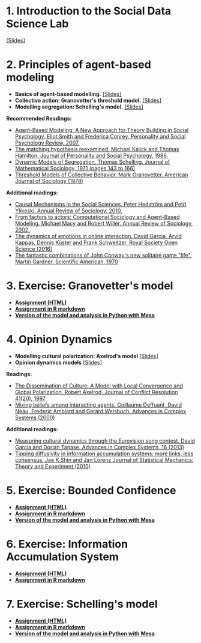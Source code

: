 

# 1. Introduction to the Social Data Science Lab

[[Slides]](https://dgarcia-eu.github.io/SummerSchool-ComputationalModelling/00_IntroSDS/)


# 2. Principles of agent-based modeling

- **Basics of agent-based modelling.** [[Slides]](https://dgarcia-eu.github.io/SummerSchool-ComputationalModelling/01_Introduction/)
- **Collective action: Granovetter's threshold model.** [[Slides]](https://dgarcia-eu.github.io/SummerSchool-ComputationalModelling/03_CollectiveAction)
- **Modelling segregation: Schelling's model.** [[Slides]](https://dgarcia-eu.github.io/SummerSchool-ComputationalModelling/02_Segregation)

**Recommended Readings:**

- [Agent-Based Modeling: A New Approach for Theory Building in Social Psychology. Eliot Smith and Frederica Conrey. Personality and Social Psychology Review, 2007.](https://journals.sagepub.com/doi/abs/10.1177/1088868306294789)
- [The matching hypothesis reexamined. Michael Kalick and Thomas Hamilton. Journal of Personality and Social Psychology, 1986.](https://psycnet.apa.org/record/1987-04005-001)
- [Dynamic Models of Segregation. Thomas Schelling. Journal of Mathematical Sociology, 1971 (pages 143 to 166)](https://www.uzh.ch/cmsssl/suz/dam/jcr:00000000-68cb-72db-ffff-ffffff8071db/04.02%7B_%7Dschelling%7B_%7D71.pdf)
- [Threshold Models of Collective Behavior. Mark Granovetter. American Journal of Sociology (1978)](https://www.jstor.org/stable/2778111)


**Additional readings:**

- [Causal Mechanisms in the Social Sciences. Peter Hedström and Petri Ylikoski. Annual Review of Sociology, 2010.](https://www.annualreviews.org/doi/abs/10.1146/annurev.soc.012809.102632)
- [From factors to actors: Computational Sociology and Agent-Based Modeling. Michael  Macy and Robert Willer. Annual Review of Sociology, 2002.](https://www.annualreviews.org/doi/abs/10.1146/annurev.soc.28.110601.141117)
- [The dynamics of emotions in online interaction. David Garcia, Arvid Kappas, Dennis Küster and Frank Schweitzer. Royal Society Open Science (2016)](https://royalsocietypublishing.org/doi/10.1098/rsos.160059)
- [The fantastic combinations of John Conway's new solitaire game "life". Martin Gardner. Scientific American, 1970 ](https://web.stanford.edu/class/sts145/Library/life.pdf)


# 3. Exercise: Granovetter's model

- [**Assignment (HTML)**](https://dgarcia-eu.github.io/SummerSchool-ComputationalModelling/10_Exercise_Granovetter/10_Granovetter.html)
- [**Assignment in R markdown**](https://raw.githubusercontent.com/dgarcia-eu/SummerSchool-ComputationalModelling/main/10_Exercise_Granovetter/10_Granovetter.Rmd)
- [**Version of the model and analysis in Python with Mesa**](https://github.com/dgarcia-eu/ComputationalModellingSocialSystems/blob/main/Exercise_02_Granovetter/granovetter-example-solution.ipynb)


# 4. Opinion Dynamics

- **Modelling cultural polarization: Axelrod's model** [[Slides]](https://dgarcia-eu.github.io/SummerSchool-ComputationalModelling/04_Culture)
- **Opinion dynamics models** [[Slides]](https://dgarcia-eu.github.io/SummerSchool-ComputationalModelling/05_OpinionDynamics)

**Readings:**

- [The Dissemination of Culture: A Model with Local Convergence and Global Polarization. Robert Axelrod, Journal of Conflict Resolution 41(20), 1997](https://journals.sagepub.com/doi/pdf/10.1177/0022002797041002001)
- [Mixing beliefs among interacting agents. Guillaume Deffuant, David Neau, Frederic Amblard and Gerard Weisbuch. Advances in Complex Systems (2000)](https://www.worldscientific.com/doi/abs/10.1142/S0219525900000078)

**Additional readings:**

- [Measuring cultural dynamics through the Eurovision song contest. David Garcia and Dorian Tanase. Advances in Complex Systems, 16 (2013)](https://www.worldscientific.com/doi/abs/10.1142/S0219525913500379)
- [Tipping diffusivity in information accumulation systems: more links, less consensus. Jae K Shin and Jan Lorenz Journal of Statistical Mechanics: Theory and Experiment (2010)](https://iopscience.iop.org/article/10.1088/1742-5468/2010/06/P06005)

# 5. Exercise: Bounded Confidence

- [**Assignment (HTML)**](https://dgarcia-eu.github.io/SummerSchool-ComputationalModelling/11_Exercise_BoundedConfidence/11_BoundedConfidence.html)
- [**Assignment in R markdown**](https://raw.githubusercontent.com/dgarcia-eu/SummerSchool-ComputationalModelling/main/11_Exercise_BoundedConfidence/11_BoundedConfidence.Rmd)
- [**Version of the model and analysis in Python with Mesa**](https://github.com/dgarcia-eu/ComputationalModellingSocialSystems-Solutions/blob/master/Exercise_03_BoundedConfidence/bounded-confidence-handout-solution.ipynb)

# 6. Exercise: Information Accumulation System

- [**Assignment (HTML)**](https://dgarcia-eu.github.io/SummerSchool-ComputationalModelling/12_Exercise_IAS/12_IAS.html)
- [**Assignment in R markdown**](https://raw.githubusercontent.com/dgarcia-eu/SummerSchool-ComputationalModelling/main/12_Exercise_IAS/12_IAS.Rmd)


# 7. Exercise: Schelling's model

- [**Assignment (HTML)**](https://dgarcia-eu.github.io/SummerSchool-ComputationalModelling/13_Exercise_Schelling/13_Schelling.html)
- [**Assignment in R markdown**](https://raw.githubusercontent.com/dgarcia-eu/SummerSchool-ComputationalModelling/main/13_Exercise_Schelling/13_Schelling.Rmd)
- [**Version of the model and analysis in Python with Mesa**](https://github.com/dgarcia-eu/ComputationalModellingSocialSystems/blob/main/Exercise_01_Schelling/schelling-example-solution.ipynb)
